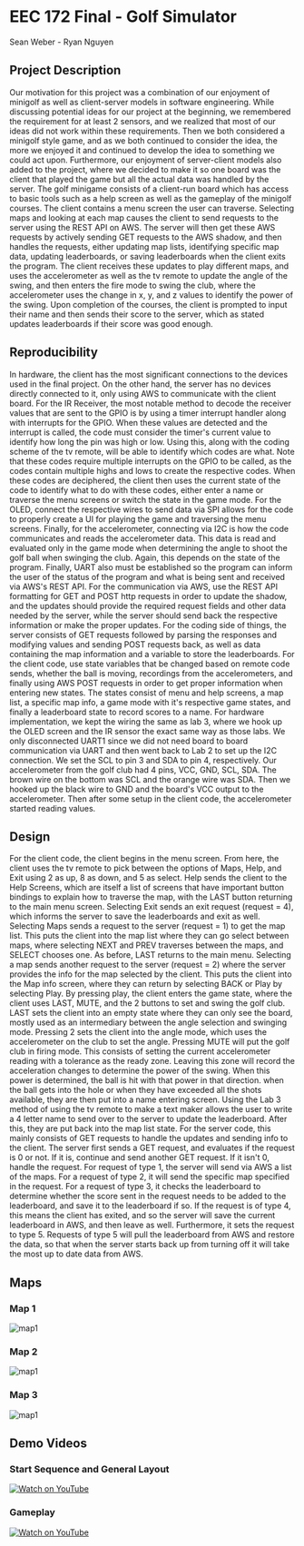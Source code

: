 # EEC 172 Final - Golf Simulator

Sean Weber - Ryan Nguyen
## Project Description
Our motivation for this project was a combination of our enjoyment of minigolf as well as client-server models in software engineering. While discussing potential ideas for our project at the beginning, we remembered the requirement for at least 2 sensors, and we realized that most of our ideas did not work within these requirements. Then we both considered a minigolf style game, and as we both continued to consider the idea, the more we enjoyed it and continued to develop the idea to something we could act upon. Furthermore, our enjoyment of server-client models also added to the project, where we decided to make it so one board was the client that played the game but all the actual data was handled by the server.
The golf minigame consists of a client-run board which has access to basic tools such as a help screen as well as the gameplay of the minigolf courses. The client contains a menu screen the user can traverse. Selecting maps and looking at each map causes the client to send requests to the server using the REST API on AWS. The server will then get these AWS requests by actively sending GET requests to the AWS shadow, and then handles the requests, either updating map lists, identifying specific map data, updating leaderboards, or saving leaderboards when the client exits the program. The client receives these updates to play different maps, and uses the accelerometer as well as the tv remote to update the angle of the swing, and then enters the fire mode to swing the club, where the accelerometer uses the change in x, y, and z values to identify the power of the swing. Upon completion of the courses, the client is prompted to input their name and then sends their score to the server, which as stated updates leaderboards if their score was good enough.
## Reproducibility
 In hardware, the client has the most significant connections to the devices used in the final project. On the other hand, the server has no devices directly connected to it, only using AWS to communicate with the client board. For the IR Receiver, the most notable method to decode the receiver values that are sent to the GPIO is by using a timer interrupt handler along with interrupts for the GPIO. When these values are detected and the interrupt is called, the code must consider the timer's current value to identify how long the pin was high or low. Using this, along with the coding scheme of the tv remote, will be able to identify which codes are what. Note that these codes require multiple interrupts on the GPIO to be called, as the codes contain multiple highs and lows to create the respective codes. When these codes are deciphered, the client then uses the current state of the code to identify what to do with these codes, either enter a name or traverse the menu screens or switch the state in the game mode. For the OLED, connect the respective wires to send data via SPI allows for the code to properly create a UI for playing the game and traversing the menu screens. Finally, for the accelerometer, connecting via I2C is how the code communicates and reads the accelerometer data. This data is read and evaluated only in the game mode when determining the angle to shoot the golf ball when swinging the club. Again, this depends on the state of the program. Finally, UART also must be established so the program can inform the user of the status of the program and what is being sent and received via AWS's REST API. For the communication via AWS, use the REST API formatting for GET and POST http requests in order to update the shadow, and the updates should provide the required request fields and other data needed by the server, while the server should send back the respective information or make the proper updates. For the coding side of things, the server consists of GET requests followed by parsing the responses and modifying values and sending POST requests back, as well as data containing the map information and a variable to store the leaderboards. For the client code, use state variables that be changed based on remote code sends, whether the ball is moving, recordings from the accelerometers, and finally using AWS POST requests in order to get proper information when entering new states. The states consist of menu and help screens, a map list, a specific map info, a game mode with it's respective game states, and finally a leaderboard state to record scores to a name. For hardware implementation, we kept the wiring the same as lab 3, where we hook up the OLED screen and the IR sensor the exact same way as those labs. We only disconnected UART1 since we did not need board to board communication via UART and then went back to Lab 2 to set up the I2C connection. We set the SCL to pin 3 and SDA to pin 4, respectively. Our accelerometer from the golf club had 4 pins, VCC, GND, SCL, SDA. The brown wire on the bottom was SCL and the orange wire was SDA. Then we hooked up the black wire to GND and the board's VCC output to the accelerometer. Then after some setup in the client code, the accelerometer started reading values.
## Design
For the client code, the client begins in the menu screen. From here, the client uses the tv remote to pick between the options of Maps, Help, and Exit using 2 as up, 8 as down, and 5 as select. Help sends the client to the Help Screens, which are itself a list of screens that have important button bindings to explain how to traverse the map, with the LAST button returning to the main menu screen. Selecting Exit sends an exit request (request = 4), which informs the server to save the leaderboards and exit as well. Selecting Maps sends a request to the server (request = 1) to get the map list. This puts the client into the map list where they can go select between maps, where selecting NEXT and PREV traverses between the maps, and SELECT chooses one. As before, LAST returns to the main menu. Selecting a map sends another request to the server (request = 2) where the server provides the info for the map selected by the client. This puts the client into the Map info screen, where they can return by selecting BACK or Play by selecting Play. By pressing play, the client enters the game state, where the client uses LAST, MUTE, and the 2 buttons to set and swing the golf club. LAST sets the client into an empty state where they can only see the board, mostly used as an intermediary between the angle selection and swinging mode. Pressing 2 sets the client into the angle mode, which uses the accelerometer on the club to set the angle. Pressing MUTE will put the golf club in firing mode. This consists of setting the current accelerometer reading with a tolerance as the ready zone. Leaving this zone will record the acceleration changes to determine the power of the swing. When this power is determined, the ball is hit with that power in that direction. when the ball gets into the hole or when they have exceeded all the shots available, they are then put into a name entering screen. Using the Lab 3 method of using the tv remote to make a text maker allows the user to write a 4 letter name to send over to the server to update the leaderboard. After this, they are put back into the map list state. For the server code, this mainly consists of GET requests to handle the updates and sending info to the client. The server first sends a GET request, and evaluates if the request is 0 or not. If it is, continue and send another GET request. If it isn't 0, handle the request. For request of type 1, the server will send via AWS a list of the maps. For a request of type 2, it will send the specific map specified in the request. For a request of type 3, it checks the leaderboard to determine whether the score sent in the request needs to be added to the leaderboard, and save it to the leaderboard if so. If the request is of type 4, this means the client has exited, and so the server will save the current leaderboard in AWS, and then leave as well. Furthermore, it sets the request to type 5. Requests of type 5 will pull the leaderboard from AWS and restore the data, so that when the server starts back up from turning off it will take the most up to date data from AWS.
## Maps
### Map 1
![map1](./IMG_6365.png)
### Map 2
![map1](./IMG_6366.png)
### Map 3
![map1](./IMG_6368.png)
## Demo Videos
### Start Sequence and General Layout
[![Watch on YouTube](https://img.youtube.com/vi/dNdLlvfLy9k/0.jpg)](https://youtube.com/shorts/dNdLlvfLy9k)

### Gameplay
[![Watch on YouTube](https://img.youtube.com/vi/Q7B1dx4AepA/0.jpg)](https://youtube.com/shorts/Q7B1dx4AepA)




